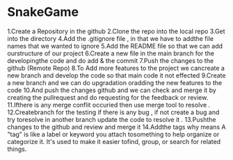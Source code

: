 # SnakeGame
1.Create a Repository in the github
2.Clone the repo into the local repo
3.Get into the directory
4.Add the .gitignore file , in that we have to addthe file names that we wanted to ignore 
5.Add the README file so that we can add ourstructure of our project
6.Create a new file in the main branch for the developingthe code and do add & the commit
7.Push the changes to the github (Remote Repo)
8.To Add more features to the project we cancreate a new branch and develop the code so that main code it not effected 
9.Create a new branch and we can do upgradation oradding the new features to the code
10.And push the changes github and we can check and merge it by creating the pullrequest and do requesting for the feedback or review.
11.Ifthere is any merge conflit occuried then use merge tool to resolve .
12.Createbranch for the testing if there is any bug , if not create a bug and try toresolve in another branch update the code to resolve it .
13.Pushthe changes to the github and review and merge it
14.Addthe tags why means A "tag" is like a label or keyword you attach tosomething to help organize or categorize it. It's used to make it easier tofind, group, or search for related things.
